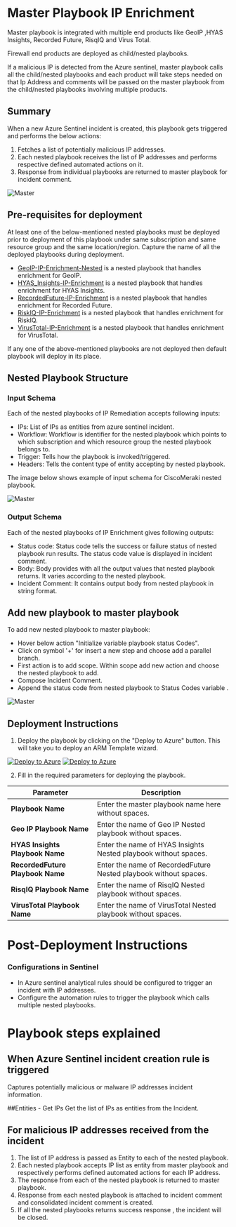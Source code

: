 # Master Playbook IP Enrichment 

Master playbook is integrated with multiple end products like GeoIP ,HYAS Insights, Recorded Future, RisqIQ and Virus Total.

Firewall end products are deployed as child/nested playbooks.

If a malicious IP is detected from the Azure sentinel, master playbook calls all the child/nested playbooks and each product will take steps needed on that Ip Address and comments will be passed on the master playbook from the child/nested playbooks involving multiple products. 

## Summary
 When a new Azure Sentinel incident is created, this playbook gets triggered and performs the below actions:
 1. Fetches a list of potentially malicious IP addresses.
 2. Each nested playbook receives the list of IP addresses and performs respective defined automated actions on it.
 3. Response from individual playbooks are returned to master playbook for incident comment. 

![Master](./Images/PlaybookDesignerLight.PNG)




 ## Pre-requisites for deployment
At least one of the below-mentioned nested playbooks must be deployed prior to deployment of this playbook under same subscription and same resource group and the same location/region. Capture the name of all the deployed playbooks during deployment.

- [GeoIP-IP-Enrichment-Nested](GeoIP-GetFromIpAndTagIncident-Nested/azuredeploy.json) is a nested playbook that handles enrichment for GeoIP.  
- [HYAS_Insights-IP-Enrichment](HYAS-Insight-IP-C2-Nested/azuredeploy.json) is a nested playbook that handles enrichment for HYAS Insights. 
- [RecordedFuture-IP-Enrichment](RecordedFuture-IOCEnrichmentIP-Nested/azuredeploy.json) is a nested playbook that handles enrichment for Recorded Future. 
- [RiskIQ-IP-Enrichment](RiskIQ-WhoisIP-Nested/azuredeploy.json) is a nested playbook that handles enrichment for RiskIQ. 
- [VirusTotal-IP-Enrichment](VirusTotal-GetIPReport-Nested/azuredeploy.json) is a nested playbook that handles enrichment for VirusTotal. 

If any one of the above-mentioned playbooks are not deployed then default playbook will deploy in its place.

## Nested Playbook Structure

### Input Schema

Each of the nested playbooks of IP Remediation accepts following inputs:
- IPs: List of IPs as entities from azure sentinel incident.
- Workflow: Workflow is identifier for the nested playbook which points to which subscription and which resource group the nested playbook belongs to.
- Trigger: Tells how the playbook is invoked/triggered.
- Headers: Tells the content type of entity accepting by nested playbook.

The image below shows example of input schema for CiscoMeraki nested playbook.

![Master](./Images/InputSchema.PNG)

### Output Schema

Each of the nested playbooks of IP Enrichment gives following outputs:

- Status code: Status code tells the success or failure status of nested playbook run results. The status code value is displayed in incident comment.
- Body: Body provides with all the output values that nested playbook returns. It varies according to the nested playbook. 
- Incident Comment: It contains output body from nested playbook in string format.


## Add new playbook to master playbook

To add new nested playbook to master playbook:
- Hover below action "Initialize variable playbook status Codes".
- Click on symbol '+' for insert a new step and choose add a parallel branch.
- First action is to add scope. Within scope add new action and choose the nested playbook to add.
- Compose Incident Comment.
- Append the status code from nested playbook to Status Codes variable .

![Master](./Images/AddNestedPlaybook.PNG)


 ## Deployment Instructions
 1. Deploy the playbook by clicking on the "Deploy to Azure" button. This will take you to deploy an ARM Template wizard.

[![Deploy to Azure](https://aka.ms/deploytoazurebutton)](https://portal.azure.com/#create/Microsoft.Template/uri/https%3A%2F%2Fraw.githubusercontent.com%2Fsocprime%2FAzure-Sentinel%2Fmaster%2FMasterPlaybooks%2FIP-Enrichment%2Fazuredeploy.json)
[![Deploy to Azure](https://aka.ms/deploytoazuregovbutton)](https://portal.azure.com/#create/Microsoft.Template/uri/https%3A%2F%2Fraw.githubusercontent.com%2Fsocprime%2FAzure-Sentinel%2Fmaster%2FMasterPlaybooks%2FIP-Enrichment%2Fazuredeploy.json)


 2. Fill in the required parameters for deploying the playbook.

 | Parameter                           | Description                                                       |
|-------------------------------------|-------------------------------------------------------------------|
| **Playbook Name**                   | Enter the master playbook name here without spaces.               |
| **Geo IP Playbook Name**            | Enter the name of Geo IP Nested playbook without spaces.          |
| **HYAS Insights Playbook Name**     | Enter the name of HYAS Insights Nested playbook without spaces.      |
| **RecordedFuture Playbook Name**    | Enter the name of RecordedFuture Nested playbook without spaces.        | 
| **RisqIQ Playbook Name**            | Enter the name of RisqIQ Nested playbook without spaces.          |
| **VirusTotal Playbook Name** | Enter the name of VirusTotal Nested playbook without spaces. |


# Post-Deployment Instructions

### Configurations in Sentinel
- In Azure sentinel analytical rules should be configured to trigger an incident with IP addresses. 
- Configure the automation rules to trigger the playbook which calls multiple nested playbooks.

# Playbook steps explained
## When Azure Sentinel incident creation rule is triggered
Captures potentially malicious or malware IP addresses incident information.

##Entities - Get IPs
Get the list of IPs as entities from the Incident.

## For malicious IP addresses received from the incident
 1. The list of IP address is passed as Entity to each of the nested playbook.
 2. Each nested playbook accepts IP list as entity from master playbook and respectively performs defined automated actions for each IP address.
 3. The response from each of the nested playbook is returned to master playbook.
 4. Response from each nested playbook is attached to incident comment and consolidated incident comment is created.
 5. If all the nested playbooks returns success response , the incident will be closed.
 